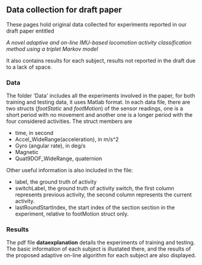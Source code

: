 ## Data collection for draft paper
These pages hold original data collected for experiments reported in our draft paper entitled 

_A novel adaptive and on-line IMU-based locomotion activity classification method using a triplet Markov model_

It also contains results for each subject, results not reported in the draft due to a lack of space.

### Data

The folder 'Data' includes all the experiments involved in the paper, for both training and testing data, it uses Matlab format. In each data file, there are two structs (_footStatic_ and _footMotion_) of the sensor readings, one is a short period with no movement and another one is a longer period with the four considered activities. The struct members are
 - time, in second
 - Accel_WideRange(acceleration), in m/s^2
 - Gyro (angular rate), in deg/s
 - Magnetic
 - Quat9DOF_WideRange, quaternion
    
Other useful information is also included in the file:
 - label, the ground truth of activity
 - switchLabel, the ground truth of activity switch, the first column represents previous activity, the second column represents the current activity.
  - lastRoundStartIndex, the start index of the section section in the experiment, relative to footMotion struct only.

### Results

The pdf file **dataexplanation** details the experiments of training and testing. The basic information of each subject is illustated there, and the results of the proposed adaptive on-line algorithm for each subject are also displayed.
